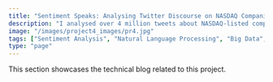 ```yaml
---
title: "Sentiment Speaks: Analysing Twitter Discourse on NASDAQ Companies"
description: "I analysed over 4 million tweets about NASDAQ-listed companies using Big Data tools and sentiment analysis. By leveraging distributed computing (MapReduce) and Python libraries, I extracted insights into public perception, sentiment trends, and recurring topics. Data visualisation and topic modelling further enriched the study, offering actionable insights for businesses and investors."
image: "/images/project4_images/pr4.jpg"
tags: ["Sentiment Analysis", "Natural Language Processing", "Big Data", "MapReduce", "Python", "Topic Modelling", "Twitter Analytics", "NASDAQ", "Social Media Mining", "Data Visualisation"]
type: "page"
---
```


This section showcases the technical blog related to this project. 
